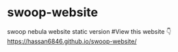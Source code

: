 # swoop-website
swoop nebula website static version
#View this website 👇
https://hassan6846.github.io/swoop-website/
